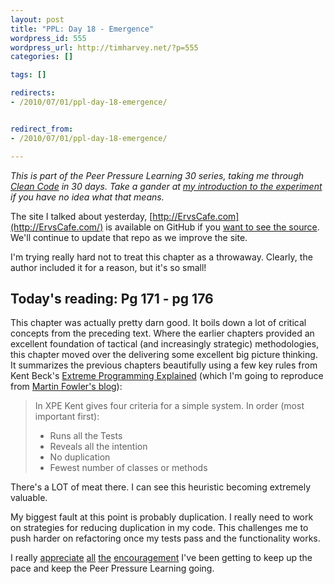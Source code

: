 ```yaml
--- 
layout: post
title: "PPL: Day 18 - Emergence"
wordpress_id: 555
wordpress_url: http://timharvey.net/?p=555
categories: []

tags: []

redirects:
- /2010/07/01/ppl-day-18-emergence/


redirect_from:
- /2010/07/01/ppl-day-18-emergence/

---
```

_This is part of the Peer Pressure Learning 30 series, taking me through [Clean Code](http://www.amazon.com/gp/product/0132350882?ie=UTF8&tag=timharvethebl-20&linkCode=as2&camp=1789&creative=390957&creativeASIN=0132350882) in 30 days. Take a gander at [my introduction to the experiment](http://timharvey.net/2010/06/11/peer-pressure-learning-experiment/) if you have no idea what that means._

The site I talked about yesterday, [http://ErvsCafe.com](http://ErvsCafe.com/) is available on GitHub if you [want to see the source](http://github.com/vincefrancesi/ervscafe). We'll continue to update that repo as we improve the site.

I'm trying really hard not to treat this chapter as a throwaway. Clearly, the author included it for a reason, but it's so small!

## Today's reading: Pg 171 - pg 176

This chapter was actually pretty darn good. It boils down a lot of critical concepts from the preceding text. Where the earlier chapters provided an excellent foundation of tactical (and increasingly strategic) methodologies, this chapter moved over the delivering some excellent big picture thinking. It summarizes the previous chapters beautifully using a few key rules from Kent Beck's [Extreme Programming Explained](http://www.amazon.com/exec/obidos/ASIN/0201616416) (which I'm going to reproduce from [Martin Fowler's blog](http://martinfowler.com/articles/designDead.html)):

> In XPE Kent gives four criteria for a simple system. In order (most important first):
>  - Runs all the Tests
>  - Reveals all the intention
>  - No duplication
>  - Fewest number of classes or methods

There's a LOT of meat there. I can see this heuristic becoming extremely valuable. 

My biggest fault at this point is probably duplication. I really need to work on strategies for reducing duplication in my code. This challenges me to push harder on refactoring once my tests pass and the functionality works.

I really [appreciate](http://twitter.com/mileszs/status/17388878806) [all](http://twitter.com/joelmeador/status/17028009567) [the](http://twitter.com/seeflanigan/status/17462591702) [encouragement](http://twitter.com/timnovinger/status/17330852123) I've been getting to keep up the pace and keep the Peer Pressure Learning going.
